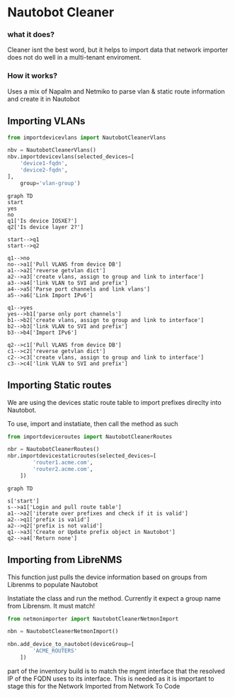 # Nautobot Cleaner

### what it does?

Cleaner isnt the best word, but it helps to import data that network importer does not do well in a multi-tenant enviroment.

### How it works?

Uses a mix of Napalm and Netmiko to parse vlan & static route information and create it in Nautobot

## Importing VLANs

```python
from importdevicevlans import NautobotCleanerVlans

nbv = NautobotCleanerVlans()
nbv.importdevicevlans(selected_devices=[
    'device1-fqdn',
    'device2-fqdn',
],
    group='vlan-group')
```
```mermaid
graph TD
start
yes
no
q1['Is device IOSXE?']
q2['Is device layer 2?']

start-->q1
start-->q2

q1-->no
no-->a1['Pull VLANS from device DB']
a1-->a2['reverse getvlan dict']
a2-->a3['create vlans, assign to group and link to interface']
a3-->a4['link VLAN to SVI and prefix']
a4-->a5['Parse port channels and link vlans']
a5-->a6['Link Import IPv6']

q1-->yes
yes-->b1['parse only port channels']
b1-->b2['create vlans, assign to group and link to interface']
b2-->b3['link VLAN to SVI and prefix']
b3-->b4['Import IPv6']

q2-->c1['Pull VLANS from device DB']
c1-->c2['reverse getvlan dict']
c2-->c3['create vlans, assign to group and link to interface']
c3-->c4['link VLAN to SVI and prefix']
```

## Importing Static routes

We are using the devices static route table to import prefixes direclty into Nautobot.

To use, import and instatiate, then call the method as such

```Python
from importdeviceroutes import NautobotCleanerRoutes

nbr = NautobotCleanerRoutes()
nbr.importdevicestaticroutes(selected_devices=[
        'router1.acme.com',
        'router2.acme.com',
    ])
```

```mermaid
graph TD

s['start']
s-->a1['Login and pull route table']
a1-->a2['iterate over prefixes and check if it is valid']
a2-->q1['prefix is valid']
a2-->q2['prefix is not valid']
q1-->a3['Create or Update prefix object in Nautobot']
q2-->a4['Return none']

```

## Importing from LibreNMS

This function just pulls the device information based on groups from Librenms to populate Nautobot

Instatiate the class and run the method. Currently it expect a group name from Librensm. It must match!

```python
from netmonimporter import NautobotCleanerNetmonImport

nbn = NautobotCleanerNetmonImport()

nbn.add_device_to_nautobot(deviceGroup=[
        'ACME_ROUTERS'
    ])
```

part of the inventory build is to match the mgmt interface that the resolved IP of the FQDN uses to its interface. 
This is needed as it is important to stage this for the Network Imported from Network To Code

